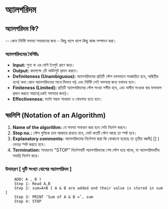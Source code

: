 ﻿
# অ্যালগরিদম  

## অ্যালগরিদম কি? 

-- কোন নির্দিষ্ট সমস্যা সমাধানের জন্য - কিছু  ধাপে ধাপে কিছু কাজ সম্পাদন করা। 
  ### অ্যালগরিদমের বৈশিষ্টঃ 
  -   **Input:**  শুন্য বা এর বেশি ইনপুট গ্রহণ করে।
-   **Output:**  কমপক্ষে ১টি অউটপুট প্রদান করবে।
-   **Definiteness (Unambiguous):** অ্যালগরিদমের প্রতিটি স্টেপ  ভালভাবে সংজ্ঞায়িত হবে, অদ্বিতীয় হবে( অন্য কোন অ্যালগরিদমের  সাথে মিলবে না) এবং নির্দিষ্ট সেই সমস্যার জন্য যথাযথ হবে। 
-   **Finiteness (Limited):** প্রতিটি অ্যালগরিদমের স্টেপ সংখ্যা সসীম হবে, এবং অসীম সংখ্যক বার ফলাফল প্রদান করতে পারবে(একই সমস্যার জন্য)।  
-   **Effectiveness:** যতটা সম্ভভ সাধারন ও বোধগম্য হতে হবে। 

## স্বরলিপি (Notation of an Algorithm)
1.  **Name of the algorithm:** যে সমস্যা সমাধান করা হবে সেটা নির্দেশ করবে।
2.  **Step no.:**  স্টেপ গুলিকে ক্রম আকারে রাখতে হবে, মোট কতটি স্টেপ আছে তা স্পষ্ট হবে। 
3.  **Explanatory comments:** অ্যালগরিদমের নির্দেশনা দ্বারা কি বোঝানো হয়েছে তা তৃতীয় বন্ধনী( [] ) ভেতর স্পষ্ট করতে হবে।  
4.  **Termination:** সাধারণত "STOP" নির্দেশনাটি অ্যালগরিদমের শেষ স্টেপ হয়ে থাকে, যা  অ্যালগরিদমটির সমাপ্তি নির্দেশ করে।

### উদাহরণ [ দুটি সংখ্যা যোগের অ্যালগরিদম ]  
```
    ADD( A , B )
    Step 1: Read A,B
    Step 2: sum=A+B [ A & B are added and their value is stored in sum ]
    Step 3: PRINT ‘Sum of A & B =’, sum
    Step 4: STOP
   ```
   


